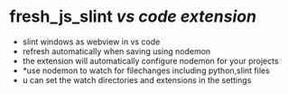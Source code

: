 # fresh_js_slint *vs code extension*
- slint windows as webview in vs code
- refresh automatically when saving using nodemon
- the extension will automatically configure nodemon for your projects
- *use nodemon to watch for filechanges including python,slint files
- u can set the watch directories and extensions in the settings
  
